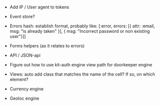 - Add IP / User agent to tokens

- Event store?

- Errors hash: establish format, probably like:
  [:error, errors: [{ attr: :email, msg: "is already taken" }], { msg: "Incorrect password or non existing user"}]]

- Forms helpers (as it relates to errors)

- API / JSON-api

- Figure out how to use kit-auth engine view path for doorkeeper engine

- Views: auto add class that matches the name of the cell? If so, on which element?

- Currency engine

- Geoloc engine

